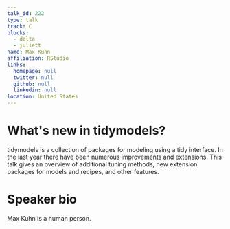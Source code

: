 ```yaml
---
talk_id: 222
type: talk
track: C
blocks:
  - delta
  - juliett
name: Max Kuhn
affiliation: RStudio
links:
  homepage: null
  twitter: null
  github: null
  linkedin: null
location: United States
---
```


# What's new in tidymodels?

tidymodels is a collection of packages for modeling using a tidy interface. In the last year there have been numerous improvements and extensions. This talk gives an overview of additional tuning methods, new extension packages for models and recipes, and other features.

# Speaker bio

Max Kuhn is a human person.
